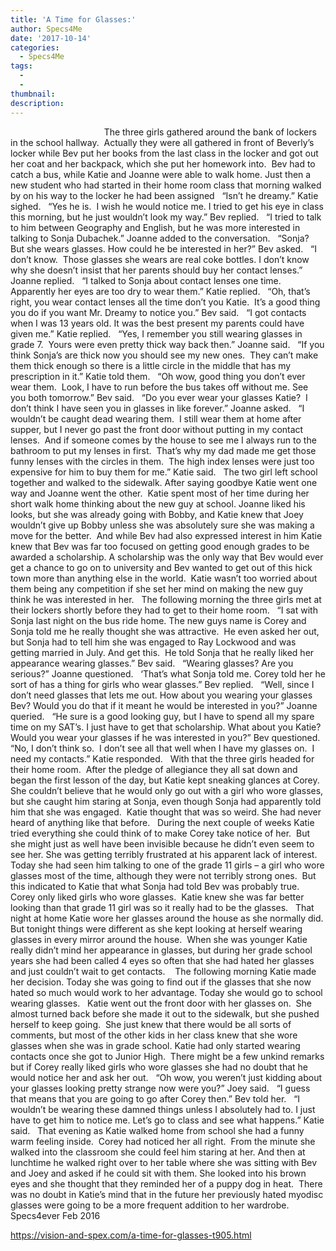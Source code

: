 ```yaml
---
title: 'A Time for Glasses:'
author: Specs4Me
date: '2017-10-14'
categories:
  - Specs4Me
tags:
  - 
  - 
thumbnail: 
description: 
---
```


                                     
The three girls gathered around the bank of lockers in the school hallway.  Actually they were all gathered in front of Beverly’s locker while Bev put her books from the last class in the locker and got out her coat and her backpack, which she put her homework into.  Bev had to catch a bus, while Katie and Joanne were able to walk home. Just then a new student who had started in their home room class that morning walked by on his way to the locker he had been assigned
 
“Isn’t he dreamy.” Katie sighed.
 
“Yes he is.  I wish he would notice me. I tried to get his eye in class this morning, but he just wouldn’t look my way.” Bev replied.
 
“I tried to talk to him between Geography and English, but he was more interested in talking to Sonja Dubachek.” Joanne added to the conversation.
 
“Sonja?  But she wears glasses. How could he be interested in her?” Bev asked.
 
“I don’t know.  Those glasses she wears are real coke bottles. I don’t know why she doesn’t insist that her parents should buy her contact lenses.” Joanne replied.
 
“I talked to Sonja about contact lenses one time. Apparently her eyes are too dry to wear them.” Katie replied.
 
“Oh, that’s right, you wear contact lenses all the time don’t you Katie.  It’s a good thing you do if you want Mr. Dreamy to notice you.” Bev said.
 
“I got contacts when I was 13 years old. It was the best present my parents could have given me.” Katie replied.
 
“Yes, I remember you still wearing glasses in grade 7.  Yours were even pretty thick way back then.” Joanne said.
 
“If you think Sonja’s are thick now you should see my new ones.  They can’t make them thick enough so there is a little circle in the middle that has my prescription in it.” Katie told them.
 
“Oh wow, good thing you don’t ever wear them.  Look, I have to run before the bus takes off without me. See you both tomorrow.” Bev said.
 
“Do you ever wear your glasses Katie?  I don’t think I have seen you in glasses in like forever.” Joanne asked.
 
“I wouldn’t be caught dead wearing them.  I still wear them at home after supper, but I never go past the front door without putting in my contact lenses.  And if someone comes by the house to see me I always run to the bathroom to put my lenses in first.  That’s why my dad made me get those funny lenses with the circles in them.  The high index lenses were just too expensive for him to buy them for me.” Katie said.
 
The two girl left school together and walked to the sidewalk. After saying goodbye Katie went one way and Joanne went the other.  Katie spent most of her time during her short walk home thinking about the new guy at school. Joanne liked his looks, but she was already going with Bobby, and Katie knew that Joey wouldn’t give up Bobby unless she was absolutely sure she was making a move for the better.  And while Bev had also expressed interest in him Katie knew that Bev was far too focused on getting good enough grades to be awarded a scholarship. A scholarship was the only way that Bev would ever get a chance to go on to university and Bev wanted to get out of this hick town more than anything else in the world.  Katie wasn’t too worried about them being any competition if she set her mind on making the new guy think he was interested in her.
 
The following morning the three girls met at their lockers shortly before they had to get to their home room.
 
“I sat with Sonja last night on the bus ride home. The new guys name is Corey and Sonja told me he really thought she was attractive.  He even asked her out, but Sonja had to tell him she was engaged to Ray Lockwood and was getting married in July. And get this.  He told Sonja that he really liked her appearance wearing glasses.” Bev said.
 
“Wearing glasses? Are you serious?” Joanne questioned.
 
‘That’s what Sonja told me. Corey told her he sort of has a thing for girls who wear glasses.” Bev replied.
 
“Well, since I don’t need glasses that lets me out. How about you wearing your glasses Bev? Would you do that if it meant he would be interested in you?” Joanne queried.
 
“He sure is a good looking guy, but I have to spend all my spare time on my SAT’s. I just have to get that scholarship. What about you Katie?  Would you wear your glasses if he was interested in you?” Bev questioned.
 
“No, I don’t think so.  I don’t see all that well when I have my glasses on.  I need my contacts.” Katie responded.
 
With that the three girls headed for their home room.  After the pledge of allegiance they all sat down and began the first lesson of the day, but Katie kept sneaking glances at Corey.  She couldn’t believe that he would only go out with a girl who wore glasses, but she caught him staring at Sonja, even though Sonja had apparently told him that she was engaged.  Katie thought that was so weird. She had never heard of anything like that before.
 
During the next couple of weeks Katie tried everything she could think of to make Corey take notice of her.  But she might just as well have been invisible because he didn’t even seem to see her. She was getting terribly frustrated at his apparent lack of interest.  Today she had seen him talking to one of the grade 11 girls – a girl who wore glasses most of the time, although they were not terribly strong ones.  But this indicated to Katie that what Sonja had told Bev was probably true. Corey only liked girls who wore glasses.  Katie knew she was far better looking than that grade 11 girl was so it really had to be the glasses.
 
That night at home Katie wore her glasses around the house as she normally did. But tonight things were different as she kept looking at herself wearing glasses in every mirror around the house.  When she was younger Katie really didn’t mind her appearance in glasses, but during her grade school years she had been called 4 eyes so often that she had hated her glasses and just couldn’t wait to get contacts.  
 
The following morning Katie made her decision. Today she was going to find out if the glasses that she now hated so much would work to her advantage. Today she would go to school wearing glasses.
 
Katie went out the front door with her glasses on.  She almost turned back before she made it out to the sidewalk, but she pushed herself to keep going.  She just knew that there would be all sorts of comments, but most of the other kids in her class knew that she wore glasses when she was in grade school. Katie had only started wearing contacts once she got to Junior High.  There might be a few unkind remarks but if Corey really liked girls who wore glasses she had no doubt that he would notice her and ask her out.
 
“Oh wow, you weren’t just kidding about your glasses looking pretty strange now were you?” Joey said.
 
“I guess that means that you are going to go after Corey then.” Bev told her.
 
“I wouldn’t be wearing these damned things unless I absolutely had to. I just have to get him to notice me. Let’s go to class and see what happens.” Katie said.
 
That evening as Katie walked home from school she had a funny warm feeling inside.  Corey had noticed her all right.  From the minute she walked into the classroom she could feel him staring at her. And then at lunchtime he walked right over to her table where she was sitting with Bev and Joey and asked if he could sit with them. She looked into his brown eyes and she thought that they reminded her of a puppy dog in heat.  There was no doubt in Katie’s mind that in the future her previously hated myodisc glasses were going to be a more frequent addition to her wardrobe.
 
Specs4ever
Feb 2016
 

https://vision-and-spex.com/a-time-for-glasses-t905.html
